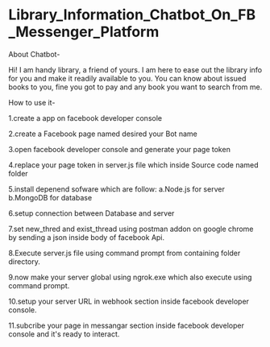 # Library_Information_Chatbot_On_FB_Messenger_Platform

About Chatbot-

Hi! I am handy library, a friend of yours. I am here to ease out the library info for you and make it readily available to you.
You can know about issued books to you, fine you got to pay and any book you want to search from me.

How to use it-

1.create a app on facebook developer console

2.create a Facebook page named desired your Bot name

3.open facebook developer console and generate your page token

4.replace your page token in server.js file which inside Source code  named folder

5.install depenend sofware which are follow:
		a.Node.js for server
		b.MongoDB for database
    
6.setup connection between Database  and server

7.set new_thred and exist_thread using postman addon on google chrome by sending a json inside body of facebook Api.

8.Execute server.js file using command prompt from containing folder directory.

9.now make your server global using ngrok.exe which also execute using command prompt.

10.setup your server URL in webhook section inside facebook developer console.

11.subcribe your page in messangar section inside facebook developer console and it's ready to interact.
